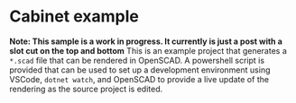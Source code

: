 # Cabinet example
**Note: This sample is a work in progress. It currently is just a post with a slot cut on the top and bottom**
This is an example project that generates a `*.scad` file that can be rendered in OpenSCAD. A powershell script is provided that can be used to set up a development environment using VSCode, `dotnet watch`, and OpenSCAD to provide a live update of the rendering as the source project is edited.
